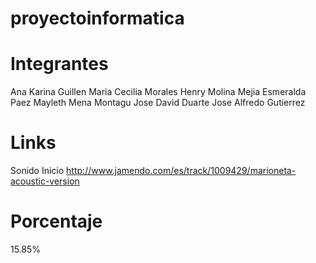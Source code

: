 proyectoinformatica
===================

Integrantes
===========

Ana Karina Guillen
Maria Cecilia Morales
Henry Molina Mejia 
Esmeralda Paez 
Mayleth Mena Montagu
Jose David Duarte 
Jose Alfredo Gutierrez

Links
=====

Sonido Inicio http://www.jamendo.com/es/track/1009429/marioneta-acoustic-version

Porcentaje
==========
15.85% 
